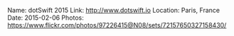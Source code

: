Name: dotSwift 2015
Link: http://www.dotswift.io
Location: Paris, France
Date: 2015-02-06
Photos: https://www.flickr.com/photos/97226415@N08/sets/72157650327158430/